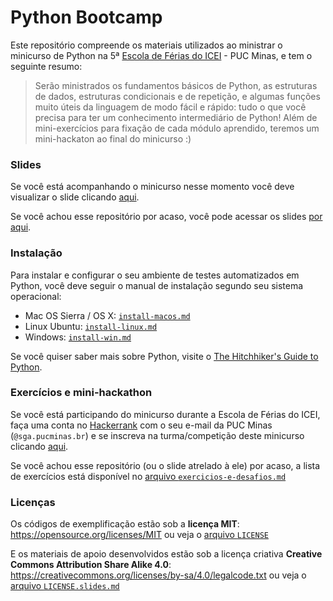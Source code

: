# Python Bootcamp 

Este repositório compreende os materiais utilizados ao ministrar o minicurso de Python na 5ª [Escola de Férias do ICEI](http://icei.pucminas.br/escoladeferias/) - PUC Minas, e tem o seguinte resumo:
> Serão ministrados os fundamentos básicos de Python, as estruturas de dados, estruturas condicionais e de repetição, e algumas funções muito úteis da linguagem de modo fácil e rápido: tudo o que você precisa para ter um conhecimento intermediário de Python! 
> Além de mini-exercícios para fixação de cada módulo aprendido, teremos um mini-hackaton ao final do minicurso :)

### Slides
Se você está acompanhando o minicurso nesse momento você deve visualizar o slide clicando [aqui](https://slides.com/izabelacb/pysummercamppuc/live#/).

Se você achou esse repositório por acaso, você pode acessar os slides [por aqui](http://slides.com/izabelacb/pysummercamppuc#/).

### Instalação
Para instalar e configurar o seu ambiente de testes automatizados em Python, você deve seguir o manual de instalação segundo seu sistema operacional:
* Mac OS Sierra / OS X: [`install-macos.md`](https://github.com/belacb/python-bootcamp-minicourse/blob/master/setup-install/install-macos.md)
* Linux Ubuntu: [`install-linux.md`](https://github.com/belacb/python-bootcamp-minicourse/blob/master/setup-install/install-linux.md)
* Windows: [`install-win.md`](https://github.com/belacb/python-bootcamp-minicourse/blob/master/setup-install/install-win.md)


Se você quiser saber mais sobre Python, visite o [The Hitchhiker's Guide to Python](https://github.com/kennethreitz/python-guide).

### Exercícios e mini-hackathon
Se você está participando do minicurso durante a Escola de Férias do ICEI, faça uma conta no [Hackerrank](https://www.hackerrank.com/signup) com o seu e-mail da PUC Minas (`@sga.pucminas.br`) e se inscreva na turma/competição deste minicurso clicando [aqui](https://www.hackerrank.com/python-bootcamp-5-escola-de-ferias).

Se você achou esse repositório (ou o slide atrelado à ele) por acaso, a lista de exercícios está disponível no [arquivo `exercicios-e-desafios.md`](https://github.com/belacb/python-bootcamp-minicourse/blob/master/exercicios-e-desafios/exercicios-e-desafios.md)

### Licenças
Os códigos de exemplificação estão sob a __licença MIT__: https://opensource.org/licenses/MIT ou veja o [arquivo `LICENSE`](https://github.com/belacb/python-bootcamp-minicourse/blob/master/LICENSE) 

E os materiais de apoio desenvolvidos estão sob a licença criativa __Creative Commons Attribution Share Alike 4.0__: https://creativecommons.org/licenses/by-sa/4.0/legalcode.txt ou veja o [arquivo `LICENSE.slides.md`](https://github.com/belacb/python-bootcamp-minicourse/blob/master/LICENSE.slides.md)